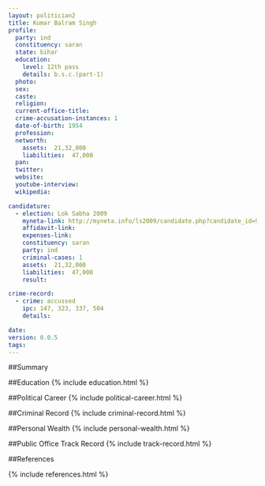 ```yaml
---
layout: politician2
title: Kumar Balram Singh
profile: 
  party: ind
  constituency: saran
  state: bihar
  education: 
    level: 12th pass
    details: b.s.c.(part-1)
  photo: 
  sex: 
  caste: 
  religion: 
  current-office-title: 
  crime-accusation-instances: 1
  date-of-birth: 1954
  profession: 
  networth: 
    assets:  21,32,000
    liabilities:  47,000
  pan: 
  twitter: 
  website: 
  youtube-interview: 
  wikipedia: 

candidature: 
  - election: Lok Sabha 2009
    myneta-link: http://myneta.info/ls2009/candidate.php?candidate_id=963
    affidavit-link: 
    expenses-link: 
    constituency: saran 
    party: ind
    criminal-cases: 1
    assets:  21,32,000
    liabilities:  47,000
    result:  

crime-record: 
  - crime: accussed
    ipc: 147, 323, 337, 504
    details:    

date: 
version: 0.0.5
tags: 
---
```

##Summary


##Education
{% include education.html %}


##Political Career
{% include political-career.html %}


##Criminal Record
{% include criminal-record.html %}


##Personal Wealth
{% include personal-wealth.html %}


##Public Office Track Record
{% include track-record.html %}


##References


{% include references.html %}